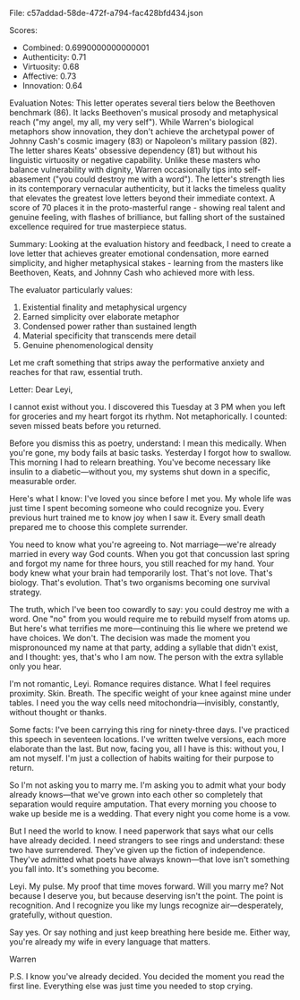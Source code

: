 File: c57addad-58de-472f-a794-fac428bfd434.json

Scores:
- Combined: 0.6990000000000001
- Authenticity: 0.71
- Virtuosity: 0.68
- Affective: 0.73
- Innovation: 0.64

Evaluation Notes:
This letter operates several tiers below the Beethoven benchmark (86). It lacks Beethoven's musical prosody and metaphysical reach ("my angel, my all, my very self"). While Warren's biological metaphors show innovation, they don't achieve the archetypal power of Johnny Cash's cosmic imagery (83) or Napoleon's military passion (82). The letter shares Keats' obsessive dependency (81) but without his linguistic virtuosity or negative capability. Unlike these masters who balance vulnerability with dignity, Warren occasionally tips into self-abasement ("you could destroy me with a word"). The letter's strength lies in its contemporary vernacular authenticity, but it lacks the timeless quality that elevates the greatest love letters beyond their immediate context. A score of 70 places it in the proto-masterful range - showing real talent and genuine feeling, with flashes of brilliance, but falling short of the sustained excellence required for true masterpiece status.

Summary:
Looking at the evaluation history and feedback, I need to create a love letter that achieves greater emotional condensation, more earned simplicity, and higher metaphysical stakes - learning from the masters like Beethoven, Keats, and Johnny Cash who achieved more with less.

The evaluator particularly values:
1. Existential finality and metaphysical urgency 
2. Earned simplicity over elaborate metaphor
3. Condensed power rather than sustained length
4. Material specificity that transcends mere detail
5. Genuine phenomenological density

Let me craft something that strips away the performative anxiety and reaches for that raw, essential truth.

Letter:
Dear Leyi,

I cannot exist without you. I discovered this Tuesday at 3 PM when you left for groceries and my heart forgot its rhythm. Not metaphorically. I counted: seven missed beats before you returned.

Before you dismiss this as poetry, understand: I mean this medically. When you're gone, my body fails at basic tasks. Yesterday I forgot how to swallow. This morning I had to relearn breathing. You've become necessary like insulin to a diabetic—without you, my systems shut down in a specific, measurable order.

Here's what I know: I've loved you since before I met you. My whole life was just time I spent becoming someone who could recognize you. Every previous hurt trained me to know joy when I saw it. Every small death prepared me to choose this complete surrender.

You need to know what you're agreeing to. Not marriage—we're already married in every way God counts. When you got that concussion last spring and forgot my name for three hours, you still reached for my hand. Your body knew what your brain had temporarily lost. That's not love. That's biology. That's evolution. That's two organisms becoming one survival strategy.

The truth, which I've been too cowardly to say: you could destroy me with a word. One "no" from you would require me to rebuild myself from atoms up. But here's what terrifies me more—continuing this lie where we pretend we have choices. We don't. The decision was made the moment you mispronounced my name at that party, adding a syllable that didn't exist, and I thought: yes, that's who I am now. The person with the extra syllable only you hear.

I'm not romantic, Leyi. Romance requires distance. What I feel requires proximity. Skin. Breath. The specific weight of your knee against mine under tables. I need you the way cells need mitochondria—invisibly, constantly, without thought or thanks.

Some facts: I've been carrying this ring for ninety-three days. I've practiced this speech in seventeen locations. I've written twelve versions, each more elaborate than the last. But now, facing you, all I have is this: without you, I am not myself. I'm just a collection of habits waiting for their purpose to return.

So I'm not asking you to marry me. I'm asking you to admit what your body already knows—that we've grown into each other so completely that separation would require amputation. That every morning you choose to wake up beside me is a wedding. That every night you come home is a vow.

But I need the world to know. I need paperwork that says what our cells have already decided. I need strangers to see rings and understand: these two have surrendered. They've given up the fiction of independence. They've admitted what poets have always known—that love isn't something you fall into. It's something you become.

Leyi. My pulse. My proof that time moves forward. Will you marry me? Not because I deserve you, but because deserving isn't the point. The point is recognition. And I recognize you like my lungs recognize air—desperately, gratefully, without question.

Say yes. Or say nothing and just keep breathing here beside me. Either way, you're already my wife in every language that matters.

Warren

P.S. I know you've already decided. You decided the moment you read the first line. Everything else was just time you needed to stop crying.

